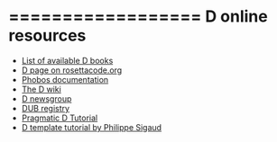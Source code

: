 ==================
D online resources
==================

- [List of available D books](http://wiki.dlang.org/Books)
- [D page on rosettacode.org](http://rosettacode.org/wiki/Category:D)
- [Phobos documentation](http://dlang.org/phobos/index.html)
- [The D wiki](http://wiki.dlang.org/)
- [D newsgroup](http://forum.dlang.org/)
- [DUB registry](http://code.dlang.org/)
- [Pragmatic D Tutorial](http://qznc.github.io/d-tut/index.html)
- [D template tutorial by Philippe Sigaud](https://github.com/PhilippeSigaud/D-templates-tutorial/raw/master/D-templates-tutorial.pdf)
